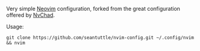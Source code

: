 Very simple [Neovim](https://neovim.io/) configuration, forked from the great configuration offered by [NvChad](https://nvchad.com/).

Usage:
```shell
git clone https://github.com/seantuttle/nvim-config.git ~/.config/nvim && nvim
```
